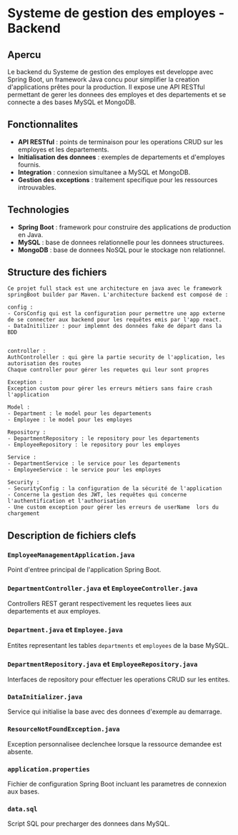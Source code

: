 # Systeme de gestion des employes - Backend

## Apercu

Le backend du Systeme de gestion des employes est developpe avec Spring Boot, un framework Java concu pour simplifier la creation d'applications prêtes pour la production. Il expose une API RESTful permettant de gerer les donnees des employes et des departements et se connecte a des bases MySQL et MongoDB.

## Fonctionnalites

- **API RESTful** : points de terminaison pour les operations CRUD sur les employes et les departements.
- **Initialisation des donnees** : exemples de departements et d'employes fournis.
- **Integration** : connexion simultanee a MySQL et MongoDB.
- **Gestion des exceptions** : traitement specifique pour les ressources introuvables.

## Technologies

- **Spring Boot** : framework pour construire des applications de production en Java.
- **MySQL** : base de donnees relationnelle pour les donnees structurees.
- **MongoDB** : base de donnees NoSQL pour le stockage non relationnel.

## Structure des fichiers

```
Ce projet full stack est une architecture en java avec le framework springBoot builder par Maven. L'architecture backend est composé de :

config : 
- CorsConfig qui est la configuration pour permettre une app externe de se connecter aux backend pour les requêtes emis par l'app react.
- DataInitilizer : pour implemnt des données fake de départ dans la BDD


controller :
AuthControleller : qui gère la partie security de l'application, les autorisation des routes
Chaque controller pour gérer les requetes qui leur sont propres

Exception :
Exception custom pour gérer les erreurs métiers sans faire crash l'application

Model :
- Department : le model pour les departements
- Employee : le model pour les employes

Repository :
- DepartmentRepository : le repository pour les departements
- EmployeeRepository : le repository pour les employes

Service :
- DepartmentService : le service pour les departements
- EmployeeService : le service pour les employes

Security :
- SecurityConfig : la configuration de la sécurité de l'application
- Concerne la gestion des JWT, les requêtes qui concerne l'authentification et l'authorisation
- Une custom exception pour gérer les erreurs de userName  lors du chargement 

```



## Description de fichiers clefs

### `EmployeeManagementApplication.java`

Point d'entree principal de l'application Spring Boot.

### `DepartmentController.java` et `EmployeeController.java`

Controllers REST gerant respectivement les requetes liees aux departements et aux employes.

### `Department.java` et `Employee.java`

Entites representant les tables `departments` et `employees` de la base MySQL.

### `DepartmentRepository.java` et `EmployeeRepository.java`

Interfaces de repository pour effectuer les operations CRUD sur les entites.

### `DataInitializer.java`

Service qui initialise la base avec des donnees d'exemple au demarrage.

### `ResourceNotFoundException.java`

Exception personnalisee declenchee lorsque la ressource demandee est absente.

### `application.properties`

Fichier de configuration Spring Boot incluant les parametres de connexion aux bases.

### `data.sql`

Script SQL pour precharger des donnees dans MySQL.
